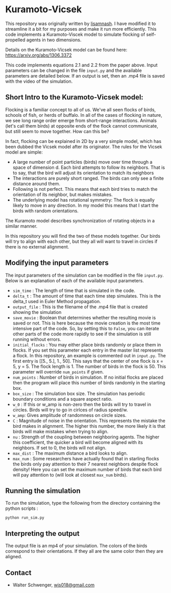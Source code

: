 # Kuramoto-Vicsek

This repository was originally written by [lisamnash](https://github.com/lisamnash). I have modified it to streamline it a bit for my purposes and make it run more efficiently. This code implements a Kuramoto-Viscek model to simulate flocking of self-propelled agents in two dimensions.

Details on the Kuramoto-Vicsek model can be found here: https://arxiv.org/abs/1306.3372

This code implements equations 2.1 and 2.2 from the paper above. Input parameters can be changed in the file `input.py` and the available parameters are detailed below.  If an output is set, then an .mp4 file is saved with the video of the simulation.

## Short Intro to the Kuramoto-Vicsek model:
Flocking is a familiar concept to all of us.  We've all seen flocks of birds, schools of fish, or herds of buffalo.  In all of the cases of flocking in nature, we see long range order emerge from short-range interactions.  Animals (let's call them birds) at opposite ends of the flock cannot communicate, but still seem to move together.  How can this be?

In fact, flocking can be explained in 2D by a very simple model, which has been dubbed the Vicsek model after its originator. The rules for the Vicsek model are simple:
- A large number of point particles (birds) move over time through a space of dimension d.  Each bird attempts to follow its neighbors.  That is to say, that the bird will adjust its orientation to match its neighbors
- The interactions are purely short ranged.  The birds can only see a finite distance around them. 
- Following is not perfect.  This means that each bird tries to match the orientation of its neighbor, but makes mistakes. 
- The underlying model has rotational symmetry: The flock is equally likely to move in any direction. In my model this means that I start the birds with random orientations.

The Kuramoto model describes synchronization of rotating objects in a similar manner.

In this repository you will find the two of these models together. Our birds will try to align with each other, but they all will want to travel in circles if there is no external alignment.


## Modifying the input parameters

The input parameters of the simulation can be modified in the file `input.py`. Below is an explanation of each of the available input parameters. 

- `sim_time` : The length of time that is simulated in the code.
- `delta_t` : The amount of time that each time step simulates. This is the delta_t used in Euler Method propagation.
- `output_file` : This is the filename of the .mp4 file that is created showing the simulation
- `save_movie` : Boolean that determines whether the resulting movie is saved or not. This is here because the movie creation is the most time intensive part of the code. So, by setting this to `False`, you can iterate other parts of the code more rapidly to see if the simulation is still running without errors.
- `initial_flocks` : You may either place birds randomly or place them in flocks.  If you set this parameter each entry in the master list represents a flock.  In this repository, an example is commented out in `input.py`. The first entry is [[5., 5.], 1., 50].  This says that the center of one flock is x = 5, y = 5.  The flock length is 1.  The number of birds in the flock is 50. This parameter will override `num_points` if given.
- `num_points` : Number of birds in simulation.  If no initial flocks are placed then the program will place this number of birds randomly in the starting box.
- `box_size` : The simulation box size.  The simulation has periodic boundary conditions and a square aspect ratio.
- `w_0` : If this or w_amp is non-zero then the birds will try to travel in circles. Birds will try to go in cirlces of radius speed/w. 
-  `w_amp`: Gives amplitude of randomness on circle sizes.
- `C` : Magnitude of noise in the orientation. This represents the mistake the bird makes in alignment.  The higher this number, the more likely it is that birds will make mistakes when trying to align.
- `nu` : Strength of the coupling between neighboring agents. The higher this coefficient, the quicker a bird will become aligned with its neighbors.  If set to 0, the birds will not align.
- `max_dist` : The maximum distance a bird looks to align.
- `max_num` : Some researchers have actually found that in starling flocks the birds only pay attention to their 7 nearest neighbors despite flock density!  Here you can set the maximum number of birds that each bird will pay attention to (will look at closest `max_num` birds).

## Running the simulation
To run the simulation, type the following from the directory containing the python scripts :

`python run_sim.py` 

## Interpreting the output
The output file is an mp4 of your simulation.  The colors of the birds correspond to their orientations.  If they all are the same color then they are aligned.

## Contact

- Walter Schwenger, wjs018@gmail.com
